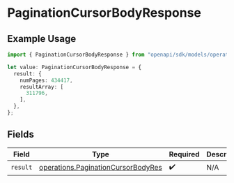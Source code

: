 # PaginationCursorBodyResponse

## Example Usage

```typescript
import { PaginationCursorBodyResponse } from "openapi/sdk/models/operations";

let value: PaginationCursorBodyResponse = {
  result: {
    numPages: 434417,
    resultArray: [
      311796,
    ],
  },
};
```

## Fields

| Field                                                                                           | Type                                                                                            | Required                                                                                        | Description                                                                                     |
| ----------------------------------------------------------------------------------------------- | ----------------------------------------------------------------------------------------------- | ----------------------------------------------------------------------------------------------- | ----------------------------------------------------------------------------------------------- |
| `result`                                                                                        | [operations.PaginationCursorBodyRes](../../../sdk/models/operations/paginationcursorbodyres.md) | :heavy_check_mark:                                                                              | N/A                                                                                             |
